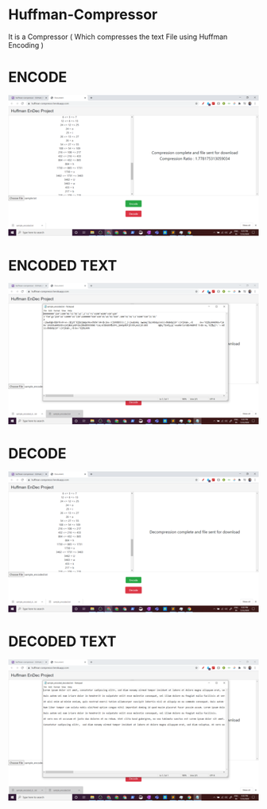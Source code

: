 # Huffman-Compressor
It is a Compressor ( Which compresses the text File using Huffman Encoding )

<!-- Project is Deployed at -> https://huffman-compressor.herokuapp.com/ -->

# ENCODE
![](encode.png)

# ENCODED TEXT
![](encoded_text.png)

# DECODE
![](decode.png)

# DECODED TEXT
![](decoded_text.png)


